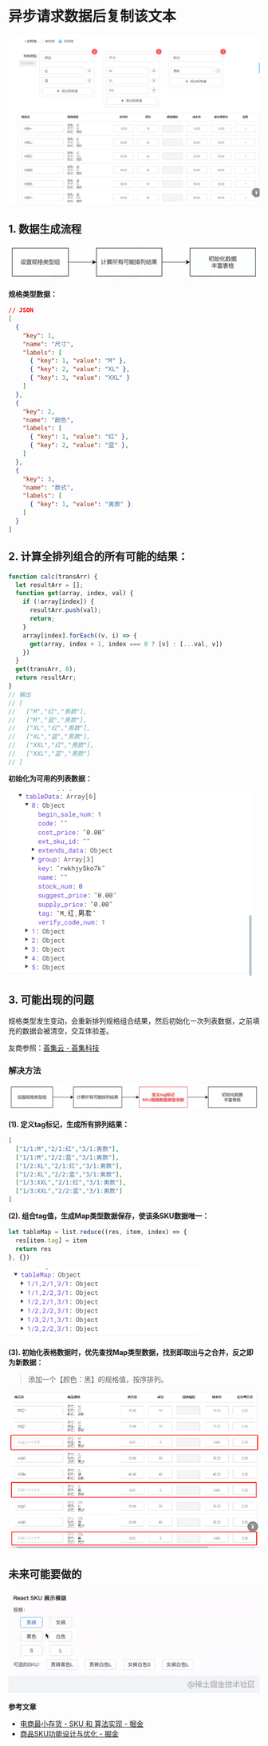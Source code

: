 # 异步请求数据后复制该文本

![](./images/20220605.png)

## 1. 数据生成流程

![](./images/20220605_1.jpg)

**规格类型数据：**

```json
// JSON
[
  {
    "key": 1,
    "name": "尺寸",
    "labels": [
      { "key": 1, "value": "M" },
      { "key": 2, "value": "XL" },
      { "key": 3, "value": "XXL" }
    ]
  },
  {
    "key": 2,
    "name": "颜色",
    "labels": [
      { "key": 1, "value": "红" },
      { "key": 2, "value": "蓝" },
    ]
  },
  {
    "key": 3,
    "name": "款式",
    "labels": [
      { "key": 1, "value": "男款" }
    ]
  }
]
```

## 2. 计算全排列组合的所有可能的结果：

```js
function calc(transArr) {
  let resultArr = [];
  function get(array, index, val) {
    if (!array[index]) {
      resultArr.push(val);
      return;
    }
    array[index].forEach((v, i) => {
      get(array, index + 1, index === 0 ? [v] : [...val, v])
    })
  }
  get(transArr, 0);
  return resultArr;
}
// 输出
// [
//   ["M","红","男款"],
//   ["M","蓝","男款"],
//   ["XL","红","男款"],
//   ["XL","蓝","男款"],
//   ["XXL","红","男款"],
//   ["XXL","蓝","男款"]
// ]
```

**初始化为可用的列表数据：**

![](./images/20220605_2.png)

## 3. 可能出现的问题

规格类型发生变动，会重新排列规格组合结果，然后初始化一次列表数据，之前填充的数据会被清空，交互体验差。  

友商参照：[荟集云 - 荟集科技](https://oc.huijicloud.com/)

### 解决方法

![](./images/20220605_3.jpg)

**(1). 定义tag标记，生成所有排列结果：**

```json
[
  ["1/1:M","2/1:红","3/1:男款"],
  ["1/1:M","2/2:蓝","3/1:男款"],
  ["1/2:XL","2/1:红","3/1:男款"],
  ["1/2:XL","2/2:蓝","3/1:男款"],
  ["1/3:XXL","2/1:红","3/1:男款"],
  ["1/3:XXL","2/2:蓝","3/1:男款"]
]
```

**(2). 组合tag值，生成Map类型数据保存，使该条SKU数据唯一：**

```js
let tableMap = list.reduce((res, item, index) => {
  res[item.tag] = item
  return res
}, {})
```

![](./images/20220605_4.png)

**(3). 初始化表格数据时，优先查找Map类型数据，找到即取出与之合并，反之即为新数据：**

> 添加一个【颜色：黑】的规格值，按序排列。

![](./images/20220605_5.png)

## 未来可能要做的

![](./images/20220605_6.webp)

**参考文章**
- [电商最小存货 - SKU 和 算法实现 - 掘金](https://juejin.cn/post/7002746459456176158)
- [商品SKU功能设计与优化 - 掘金](https://juejin.cn/post/6844904080008036365)